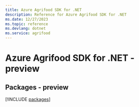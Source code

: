 ```yaml
---
title: Azure Agrifood SDK for .NET
description: Reference for Azure Agrifood SDK for .NET
ms.date: 12/27/2023
ms.topic: reference
ms.devlang: dotnet
ms.service: agrifood
---
```

# Azure Agrifood SDK for .NET - preview
## Packages - preview
[!INCLUDE [packages](agrifood-index.md)]